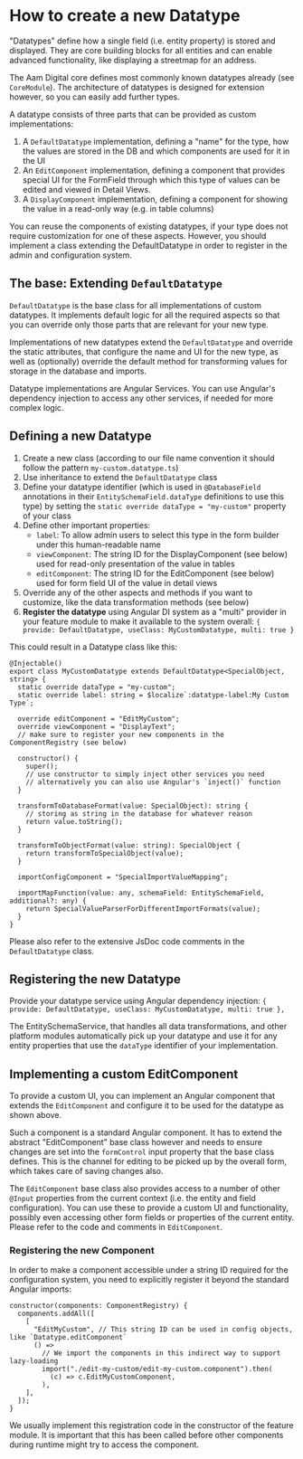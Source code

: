 # How to create a new Datatype

"Datatypes" define how a single field (i.e. entity property) is stored and displayed.
They are core building blocks for all entities and can enable advanced functionality, like displaying a streetmap for an address.

The Aam Digital core defines most commonly known datatypes already (see `CoreModule`).
The architecture of datatypes is designed for extension however, so you can easily add further types.

A datatype consists of three parts that can be provided as custom implementations:
1. A `DefaultDatatype` implementation, defining a "name" for the type, how the values are stored in the DB and which components are used for it in the UI
2. An `EditComponent` implementation, defining a component that provides special UI for the FormField through which this type of values can be edited and viewed in Detail Views.
3. A `DisplayComponent` implementation, defining a component for showing the value in a read-only way (e.g. in table columns)

You can reuse the components of existing datatypes, if your type does not require customization for one of these aspects. However, you should implement a class extending the DefaultDatatype in order to register in the admin and configuration system.


## The base: Extending `DefaultDatatype`

`DefaultDatatype` is the base class for all implementations of custom datatypes.
It implements default logic for all the required aspects so that you can override only those parts that are relevant for your new type.

Implementations of new datatypes extend the `DefaultDatatype` and override the static attributes, that configure the name and UI for the new type, as well as (optionally) override the default method for transforming values for storage in the database and imports.

Datatype implementations are Angular Services.
You can use Angular's dependency injection to access any other services, if needed for more complex logic.

## Defining a new Datatype

1. Create a new  class (according to our file name convention it should follow the pattern `my-custom.datatype.ts`)
2. Use inheritance to extend the `DefaultDatatype` class
3. Define your datatype identifier (which is used in `@DatabaseField` annotations in their `EntitySchemaField.dataType` definitions to use this type) by setting the `static override dataType = "my-custom"` property of your class
4. Define other important properties:
   - `label`: To allow admin users to select this type in the form builder under this human-readable name
   - `viewComponent`: The string ID for the DisplayComponent (see below) used for read-only presentation of the value in tables
   - `editComponent`: The string ID for the EditComponent (see below) used for form field UI of the value in detail views
5. Override any of the other aspects and methods if you want to customize, like the data transformation methods (see below)
6. **Register the datatype** using Angular DI system as a "multi" provider in your feature module to make it available to the system overall:
`{ provide: DefaultDatatype, useClass: MyCustomDatatype, multi: true }`


This could result in a Datatype class like this:
```
@Injectable()
export class MyCustomDatatype extends DefaultDatatype<SpecialObject, string> {
  static override dataType = "my-custom";
  static override label: string = $localize`:datatype-label:My Custom Type`;

  override editComponent = "EditMyCustom";
  override viewComponent = "DisplayText";
  // make sure to register your new components in the ComponentRegistry (see below)

  constructor() {
    super();
    // use constructor to simply inject other services you need
    // alternatively you can also use Angular's `inject()` function
  }

  transformToDatabaseFormat(value: SpecialObject): string {
    // storing as string in the database for whatever reason
    return value.toString();
  }

  transformToObjectFormat(value: string): SpecialObject {
    return transformToSpecialObject(value);
  }

  importConfigComponent = "SpecialImportValueMapping";

  importMapFunction(value: any, schemaField: EntitySchemaField, additional?: any) {
    return SpecialValueParserForDifferentImportFormats(value);
  }
}
```

Please also refer to the extensive JsDoc code comments in the `DefaultDatatype` class.


## Registering the new Datatype

Provide your datatype service using Angular dependency injection:
`{ provide: DefaultDatatype, useClass: MyCustomDatatype, multi: true },`

The EntitySchemaService, that handles all data transformations, and other platform modules automatically pick up your datatype
and use it for any entity properties that use the `dataType` identifier of your implementation.


## Implementing a custom EditComponent
To provide a custom UI, you can implement an Angular component that extends the `EditComponent` and configure it to be used for the datatype as shown above.

Such a component is a standard Angular component.
It has to extend the abstract "EditComponent" base class however
and needs to ensure changes are set into the `formControl` input property that the base class defines. This is the channel for editing to be picked up by the overall form, which takes care of saving changes also.

The `EditComponent` base class also provides access to a number of other `@Input` properties from the current context (i.e. the entity and field configuration).
You can use these to provide a custom UI and functionality, possibly even accessing other form fields or properties of the current entity.
Please refer to the code and comments in `EditComponent`.

### Registering the new Component
In order to make a component accessible under a string ID required for the configuration system, you need to explicitly register it beyond the standard Angular imports:

```
constructor(components: ComponentRegistry) {
  components.addAll([
    [
      "EditMyCustom", // This string ID can be used in config objects, like `Datatype.editComponent`
      () =>
        // We import the components in this indirect way to support lazy-loading
        import("./edit-my-custom/edit-my-custom.component").then(
          (c) => c.EditMyCustomComponent,
        ),
    ],
  ]);
}
```

We usually implement this registration code in the constructor of the feature module.
It is important that this has been called before other components during runtime might try to access the component.